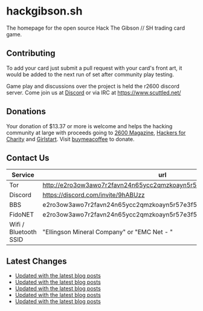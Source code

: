 # hackgibson.sh
The homepage for the open source Hack The Gibson // SH trading card game.


## Contributing

To add your card just submit a pull request with your card's front art, it would be added to the next run of set after community play testing.

Game play and discussions over the project is held the r2600 discord server. Come join us at [Discord](https://discord.com/invite/9hABUzz) or via IRC at https://www.scuttled.net/


## Donations

Your donation of $13.37 or more is welcome and helps the hacking community at large with proceeds going to [2600 Magazine](https://2600.com/), [Hackers for Charity](https://hackersforcharity.org) and [Girlstart](https://girlstart.org).  Visit [buymeacoffee](https://www.buymeacoffee.com/hackgibson.sh) to donate.


## Contact Us

Service | url
-|-
Tor | http://e2ro3ow3awo7r2favn24n65ycc2qmzkoayn5r57e3f56nvjwdcgg32ad.onion
Discord | https://discord.com/invite/9hABUzz
BBS | e2ro3ow3awo7r2favn24n65ycc2qmzkoayn5r57e3f56nvjwdcgg32ad.onion:23
FidoNET | e2ro3ow3awo7r2favn24n65ycc2qmzkoayn5r57e3f56nvjwdcgg32ad.onion:24554
Wifi / Bluetooth SSID | "Ellingson Mineral Company" or "EMC Net - <fidonet address>"

## Latest Changes
<!-- BLOG-POST-LIST:START -->
- [Updated with the latest blog posts](https://github.com/DFW2600/hackgibson.sh/commit/7710ad38d32eeae311164096cce5b20155a6e927)
- [Updated with the latest blog posts](https://github.com/DFW2600/hackgibson.sh/commit/ecb2c3ea3817fe8fc6e049ec28c0c2f407fa2dec)
- [Updated with the latest blog posts](https://github.com/DFW2600/hackgibson.sh/commit/2932e1a09c1a4dd95eba5e055aca2ede9475d26f)
- [Updated with the latest blog posts](https://github.com/DFW2600/hackgibson.sh/commit/96c618d986d507b9a66dce4edac5b0131f6d1d97)
- [Updated with the latest blog posts](https://github.com/DFW2600/hackgibson.sh/commit/c05d61e07820cc2512f8512b743204a5a9cb0f69)
<!-- BLOG-POST-LIST:END -->

